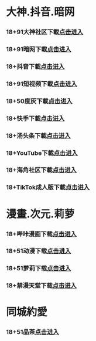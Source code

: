 # 大神.抖音.暗网
### 18+91大神社区下載<a rel="nofollow noopener" href="https://5dee4.unxykcw.cc/chan/GS2187/nyBw" target="_blank">点击进入</a>
### 18+91暗网下載<a rel="nofollow noopener" href="https://5385.qfshfkoy.org/aff-a6SG6" target="_blank">点击进入</a>
### 18+抖音下載<a rel="nofollow noopener" href="https://ab306.baovmrv.cc/chan/max2218/UZa3" target="_blank">点击进入</a>
### 18+91短视频下載<a rel="nofollow noopener" href="https://d2ac.dfjbaoz.cc/chan-4780/aff-ktWnZ" target="_blank">点击进入</a>
### 18+50度灰下載<a rel="nofollow noopener" href="https://40f.abuielw.xyz/chan/h56418/wukq4" target="_blank">点击进入</a>
### 18+快手下載<a rel="nofollow noopener" href="https://831bb.ksav.fun/chan/ksh0885/d35q" target="_blank">点击进入</a>
### 18+汤头条下載<a rel="nofollow noopener" href="https://3ec.anysdbur.cc/chan/a14565/eMA29 " target="_blank">点击进入</a>
### 18+YouTube下載<a rel="nofollow noopener" href="https://e3d.nanbzzqw.cc/aff-6vzN" target="_blank">点击进入</a>
### 18+海角社区下載<a rel="nofollow noopener" href="https://9bc.vcczxqh.cc/aff-bsKN8" target="_blank">点击进入</a>
### 18+TikTok成人版下載<a rel="nofollow noopener" href="https://6bca.axkrdfn.xyz/chan/GS1054/y85Z" target="_blank">点击进入</a>
# 漫畫.次元.莉萝
### 18+哔咔漫画下载<a rel="nofollow noopener" href="https://4f8b9.cfvsieyn.cc/?code=ar2Cz&c=16921" target="_blank">点击进入</a>
### 18+51动漫下载<a rel="nofollow noopener" href="https://d2eea.xqycpgi.xyz/?code=ahbFk&c=16921" target="_blank">点击进入</a>
### 18+51萝莉下载<a rel="nofollow noopener" href="https://ff14.vwygohka.com/chan/GS1525/SWKC" target="_blank">点击进入</a>
### 18+禁漫天堂下载<a rel="nofollow noopener" href="https://1cf.kktamzb.cc/chan/jm0360/uu7x" target="_blank">点击进入</a>
# 同城約愛
### 18+51品茶<a rel="nofollow noopener" href="https://5cdba.krctjym.cc/?code=aZJ6Q&c=16921" target="_blank">点击进入</a>
